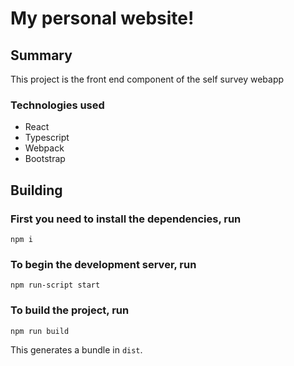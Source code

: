 # My personal website!

## Summary

This project is the front end component of the self survey webapp

### Technologies used

 - React
 - Typescript
 - Webpack
 - Bootstrap

## Building

### First you need to install the dependencies, run

```
npm i
```

### To begin the development server, run

```
npm run-script start
```

### To build the project, run

```
npm run build
```

This generates a bundle in `dist`.